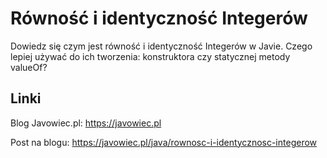 # Równość i identyczność Integerów

Dowiedz się czym jest równość i identyczność Integerów w Javie. Czego lepiej używać do ich tworzenia: konstruktora czy statycznej metody valueOf?

## Linki

Blog Javowiec.pl: https://javowiec.pl

Post na blogu: https://javowiec.pl/java/rownosc-i-identycznosc-integerow